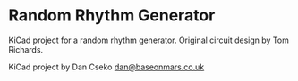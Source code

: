 Random Rhythm Generator
=======================

KiCad project for a random rhythm generator. Original circuit design by Tom Richards.

KiCad project by Dan Cseko <dan@baseonmars.co.uk>
